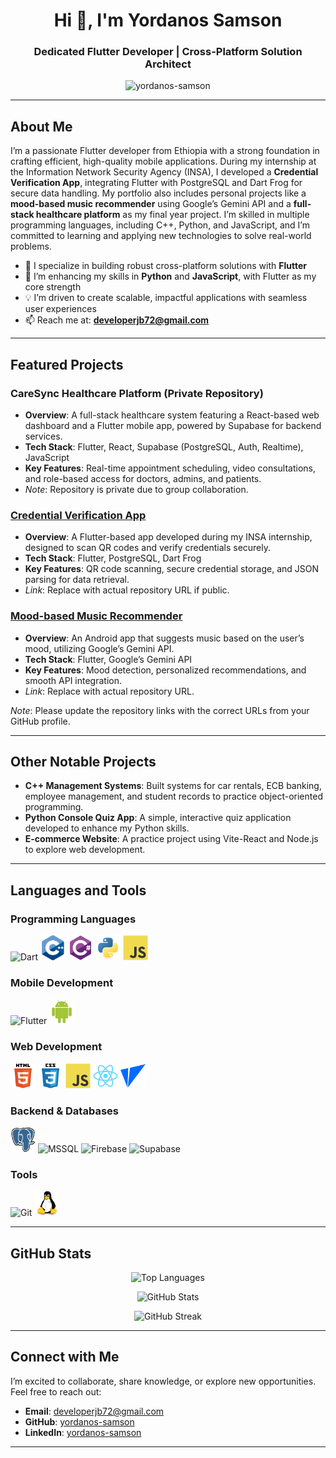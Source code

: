 <h1 align="center">Hi 👋, I'm Yordanos Samson</h1>
<h3 align="center">Dedicated Flutter Developer | Cross-Platform Solution Architect</h3>

<p align="center">
  <img src="https://komarev.com/ghpvc/?username=yordanos-samson&label=Profile%20views&color=0e75b6&style=flat" alt="yordanos-samson" />
</p>

---

## About Me

I’m a passionate Flutter developer from Ethiopia with a strong foundation in crafting efficient, high-quality mobile applications. During my internship at the Information Network Security Agency (INSA), I developed a **Credential Verification App**, integrating Flutter with PostgreSQL and Dart Frog for secure data handling. My portfolio also includes personal projects like a **mood-based music recommender** using Google’s Gemini API and a **full-stack healthcare platform** as my final year project. I’m skilled in multiple programming languages, including C++, Python, and JavaScript, and I’m committed to learning and applying new technologies to solve real-world problems.

- 🔭 I specialize in building robust cross-platform solutions with **Flutter**  
- 🌱 I’m enhancing my skills in **Python** and **JavaScript**, with Flutter as my core strength  
- 💡 I’m driven to create scalable, impactful applications with seamless user experiences  
- 📫 Reach me at: **developerjb72@gmail.com**  

---

## Featured Projects

### CareSync Healthcare Platform (Private Repository)
- **Overview**: A full-stack healthcare system featuring a React-based web dashboard and a Flutter mobile app, powered by Supabase for backend services.  
- **Tech Stack**: Flutter, React, Supabase (PostgreSQL, Auth, Realtime), JavaScript  
- **Key Features**: Real-time appointment scheduling, video consultations, and role-based access for doctors, admins, and patients.  
- *Note*: Repository is private due to group collaboration.  

### [Credential Verification App](https://github.com/yordanos-samson/credential-verification-app)
- **Overview**: A Flutter-based app developed during my INSA internship, designed to scan QR codes and verify credentials securely.  
- **Tech Stack**: Flutter, PostgreSQL, Dart Frog  
- **Key Features**: QR code scanning, secure credential storage, and JSON parsing for data retrieval.  
- *Link*: Replace with actual repository URL if public.

### [Mood-based Music Recommender](https://github.com/yordanos-samson/mood-music-recommender)
- **Overview**: An Android app that suggests music based on the user’s mood, utilizing Google’s Gemini API.  
- **Tech Stack**: Flutter, Google’s Gemini API  
- **Key Features**: Mood detection, personalized recommendations, and smooth API integration.  
- *Link*: Replace with actual repository URL.

*Note*: Please update the repository links with the correct URLs from your GitHub profile.

---

## Other Notable Projects

- **C++ Management Systems**: Built systems for car rentals, ECB banking, employee management, and student records to practice object-oriented programming.  
- **Python Console Quiz App**: A simple, interactive quiz application developed to enhance my Python skills.  
- **E-commerce Website**: A practice project using Vite-React and Node.js to explore web development.  

---

## Languages and Tools

### Programming Languages  
<p>
  <img src="https://www.vectorlogo.zone/logos/dartlang/dartlang-icon.svg" alt="Dart" width="40" height="40"/>
  <img src="https://raw.githubusercontent.com/devicons/devicon/master/icons/cplusplus/cplusplus-original.svg" alt="C++" width="40" height="40"/>
  <img src="https://raw.githubusercontent.com/devicons/devicon/master/icons/csharp/csharp-original.svg" alt="C#" width="40" height="40"/>
  <img src="https://raw.githubusercontent.com/devicons/devicon/master/icons/python/python-original.svg" alt="Python" width="40" height="40"/>
  <img src="https://raw.githubusercontent.com/devicons/devicon/master/icons/javascript/javascript-original.svg" alt="JavaScript" width="40" height="40"/>
</p>

### Mobile Development  
<p>
  <img src="https://www.vectorlogo.zone/logos/flutterio/flutterio-icon.svg" alt="Flutter" width="40" height="40"/>
  <img src="https://raw.githubusercontent.com/devicons/devicon/master/icons/android/android-original.svg" alt="Android Studio" width="40" height="40"/>
</p>

### Web Development  
<p>
  <img src="https://raw.githubusercontent.com/devicons/devicon/master/icons/html5/html5-original-wordmark.svg" alt="HTML5" width="40" height="40"/>
  <img src="https://raw.githubusercontent.com/devicons/devicon/master/icons/css3/css3-original-wordmark.svg" alt="CSS3" width="40" height="40"/>
  <img src="https://raw.githubusercontent.com/devicons/devicon/master/icons/javascript/javascript-original.svg" alt="JavaScript" width="40" height="40"/>
  <img src="https://raw.githubusercontent.com/devicons/devicon/master/icons/react/react-original.svg" alt="React" width="40" height="40"/>
  <img src="https://raw.githubusercontent.com/devicons/devicon/master/icons/vite/vite-original.svg" alt="Vite" width="40" height="40"/>
</p>

### Backend & Databases  
<p>
  <img src="https://raw.githubusercontent.com/devicons/devicon/master/icons/postgresql/postgresql-original.svg" alt="PostgreSQL" width="40" height="40"/>
  <img src="https://www.svgrepo.com/show/303229/microsoft-sql-server-logo.svg" alt="MSSQL" width="40" height="40"/>
  <img src="https://www.vectorlogo.zone/logos/firebase/firebase-icon.svg" alt="Firebase" width="40" height="40"/>
  <img src="https://raw.githubusercontent.com/simple-icons/simple-icons/develop/icons/supabase.svg" alt="Supabase" width="40" height="40"/>
</p>

### Tools  
<p>
  <img src="https://www.vectorlogo.zone/logos/git-scm/git-scm-icon.svg" alt="Git" width="40" height="40"/>
  <img src="https://raw.githubusercontent.com/devicons/devicon/master/icons/linux/linux-original.svg" alt="Linux" width="40" height="40"/>
</p>

---

## GitHub Stats

<p align="center">
  <img src="https://github-readme-stats.vercel.app/api/top-langs?username=yordanos-samson&show_icons=true&locale=en&layout=compact" alt="Top Languages" />
</p>

<p align="center">
  <img src="https://github-readme-stats.vercel.app/api?username=yordanos-samson&show_icons=true&locale=en" alt="GitHub Stats" />
</p>

<p align="center">
  <img src="https://github-readme-streak-stats.herokuapp.com/?user=yordanos-samson" alt="GitHub Streak" />
</p>

---

## Connect with Me

I’m excited to collaborate, share knowledge, or explore new opportunities. Feel free to reach out:

- **Email**: [developerjb72@gmail.com](mailto:developerjb72@gmail.com)  
- **GitHub**: [yordanos-samson](https://github.com/yordanos-samson)  
- **LinkedIn**: [yordanos-samson](https://linkedin.com/in/yordanos-samson)  

---
